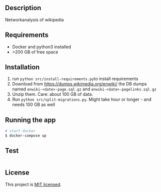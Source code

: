 ## Description
Networkanalysis of wikipedia

## Requirements

- Docker and python3 installed
- \>200 GB of free space

## Installation

1. run `python src/install-requirements.py`to install requirements
2. Download from https://dumps.wikimedia.org/enwiki/<date> the DB dumps named 
`enwiki-<date>-page.sql.gz` and `enwiki-<date>-pagelinks.sql.gz`
3. Unzip them. Care: about 100 GB of data.
4. Run `python src/split-migrations.py`. Might take hour or longer - and needs 100 GB as well

## Running the app

```bash
# start docker
$ docker-compose up

```

## Test

```bash
```

## License

This project is [MIT licensed]( LICENSE ).
